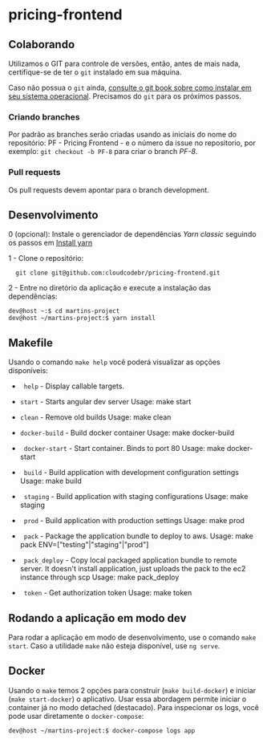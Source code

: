 
# pricing-frontend


## Colaborando

Utilizamos o GIT para controle de versões, então, antes de mais nada, certifique-se de ter o `git` instalado em sua máquina.

Caso não possua o `git` ainda, [consulte o git book sobre como instalar em seu sistema operacional](https://git-scm.com/book/en/v2/Getting-Started-Installing-Git). Precisamos do `git` para os próximos passos.


### Criando branches

Por padrão as branches serão criadas usando as iniciais do nome do repositório: PF - Pricing Frontend - e o número da issue no repositorio, por exemplo: `git checkout -b PF-8` para criar o branch *PF-8*.

### Pull requests
Os pull requests devem apontar para o branch development.


## Desenvolvimento

0 (opcional): Instale o gerenciador de dependências *Yarn classic* seguindo os passos em [Install yarn](https://classic.yarnpkg.com/en/docs/install#debian-stable)


1 - Clone o repositório:

```
  git clone git@github.com:cloudcodebr/pricing-frontend.git
```

2 - Entre no diretório da aplicação e execute a instalação das dependências:

```
dev@host ~:$ cd martins-project
dev@host ~/martins-project:$ yarn install
```



## Makefile
Usando o comando ``` make help ``` você poderá visualizar as opções disponíveis:
- ``` help``` - Display callable targets.
- ``` start ``` - Starts angular dev server
      Usage: make start
- ``` clean ``` - Remove old builds
      Usage: make clean
- ``` docker-build ``` - Build docker container
      Usage: make docker-build
- ```  docker-start ``` - Start container. Binds to port 80
      Usage: make docker-start
- ```  build ``` - Build application with development configuration settings
      Usage: make build
- ```  staging ``` - Build application with staging configurations
      Usage: make staging
- ```  prod ``` - Build application with production settings
      Usage: make prod
- ```  pack ``` - Package the application bundle to deploy to aws.
      Usage: make pack ENV=["testing"|"staging"|"prod"]
- ```  pack_deploy ``` - Copy local packaged application bundle to remote server. It doesn't install application, just uploads the pack to the ec2 instance through scp
      Usage: make pack_deploy

- ```  token ``` - Get authorization token
      Usage: make token

## Rodando a aplicação em modo dev

Para rodar a aplicação em modo de desenvolvimento, use o comando `make start`.
Caso a utilidade `make` não esteja disponível, use `ng serve`.


## Docker

Usando o `make` temos 2 opções para construir (`make build-docker`) e iniciar (`make start-docker`) o aplicativo.
Usar essa abordagem permite iniciar o container já no modo detached (destacado). Para inspecionar os logs, você pode usar diretamente o `docker-compose`:

```
dev@host ~/martins-project:$ docker-compose logs app
```

